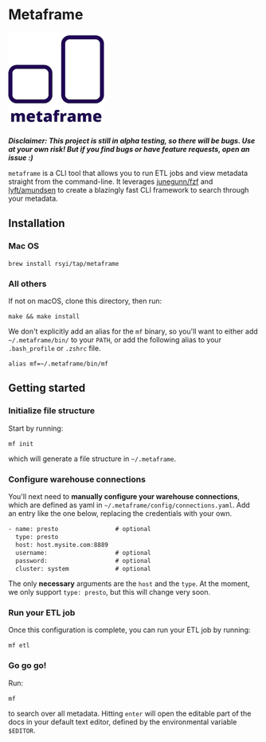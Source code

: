 # Metaframe

![](docs/.gitbook/assets/image%20%281%29.png)

_**Disclaimer: This project is still in alpha testing, so there will be bugs. Use at your own risk! But if you find bugs or have feature requests, open an issue :\)**_ 

`metaframe` is a CLI tool that allows you to run ETL jobs and view metadata straight from the command-line. It leverages [junegunn/fzf](https://github.com/junegunn/fzf) and [lyft/amundsen](https://github.com/lyft/amundsen) to create a blazingly fast CLI framework to search through your metadata.

## Installation

### Mac OS

```text
brew install rsyi/tap/metaframe
```

### All others

If not on macOS, clone this directory, then run:

```text
make && make install
```

We don't explicitly add an alias for the `mf` binary, so you'll want to either add `~/.metaframe/bin/` to your `PATH`, or add the following alias to your `.bash_profile` or `.zshrc` file.

```text
alias mf=~/.metaframe/bin/mf
```

## Getting started

### Initialize file structure

Start by running:

```text
mf init
```

which will generate a file structure in `~/.metaframe`.

### Configure warehouse connections

You'll next need to **manually configure your warehouse connections**, which are defined as yaml in `~/.metaframe/config/connections.yaml`. Add an entry like the one below, replacing the credentials with your own.

```text
- name: presto                # optional
  type: presto
  host: host.mysite.com:8889
  username:                   # optional
  password:                   # optional
  cluster: system             # optional 
```

The only **necessary** arguments are the `host` and the `type`. At the moment, we only support `type: presto`, but this will change very soon.

### Run your ETL job

Once this configuration is complete, you can run your ETL job by running:

```text
mf etl
```

### Go go go!

Run:

```text
mf
```

to search over all metadata. Hitting `enter` will open the editable part of the docs in your default text editor, defined by the environmental variable `$EDITOR`.

